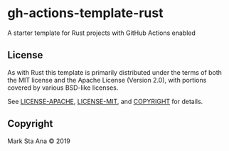 # gh-actions-template-rust
A starter template for Rust projects with GitHub Actions enabled

## License

As with Rust this template is primarily distributed under the terms of both the MIT license
and the Apache License (Version 2.0), with portions covered by various
BSD-like licenses.

See [LICENSE-APACHE](LICENSE-APACHE), [LICENSE-MIT](LICENSE-MIT), and
[COPYRIGHT](COPYRIGHT) for details.

## Copyright

Mark Sta Ana &copy; 2019 